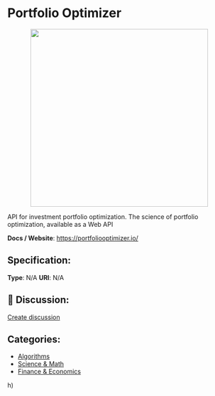 # Portfolio Optimizer
<p align="center">
    <img width="400" src="https://raw.githubusercontent.com/apis-list/apis-list/apis/portfolio-optimizer/logo_256x256.png" />
</p>

API for investment portfolio optimization.  The science of portfolio optimization, available as a Web API

**Docs / Website**: https://portfoliooptimizer.io/

## Specification:
**Type**:  N/A 
**URI**:  N/A 

## 💬 Discussion:
[Create discussion](link)

## Categories:
- [Algorithms](https://github.com/apis-list/apis-list#algorithms)
- [Science & Math](https://github.com/apis-list/apis-list#science-and-math)
- [Finance & Economics](https://github.com/apis-list/apis-list#finance-and-economics)





h)




